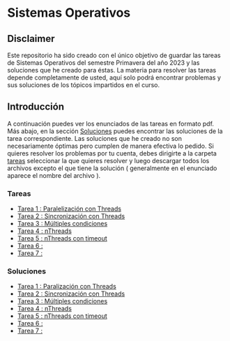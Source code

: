 # Sistemas Operativos
## Disclaimer
Este repositorio ha sido creado con el único objetivo de guardar las tareas de Sistemas Operativos del semestre Primavera del año 2023 y las soluciones que he creado para éstas. La materia para resolver las tareas depende completamente de usted, aquí solo podrá encontrar problemas y sus soluciones de los tópicos impartidos en el curso.
## Introducción
A continuación puedes ver los enunciados de las tareas en formato pdf. Más abajo, en la sección [Soluciones](#soluciones) puedes encontrar las soluciones de la tarea correspondiente. Las soluciones que he creado no son necesariamente óptimas pero cumplen de manera efectiva lo pedido. Si quieres resolver los problemas por tu cuenta, debes dirigirte a la carpeta [tareas](https://github.com/Gon-Code/SOS_2023-2/tree/main/tareas) seleccionar la que quieres resolver y luego descargar todos los archivos excepto el que tiene la solución ( generalmente en el enunciado aparece el nombre del archivo ).
### Tareas
- [Tarea 1 : Paralelización con Threads](https://github.com/Gon-Code/SOS_2023-2/blob/main/img/Tarea_1_SO.pdf)
- [Tarea 2 : Sincronización con Threads](https://github.com/Gon-Code/SOS_2023-2/blob/main/img/Tarea_2_SO.pdf)
- [Tarea 3 : Múltiples condiciones](https://github.com/Gon-Code/SOS_2023-2/blob/main/img/Tarea_3_SO.pdf)
- [Tarea 4 : nThreads](https://github.com/Gon-Code/SOS_2023-2/blob/main/img/Tarea_4_SO.pdf)
- [Tarea 5 : nThreads con timeout](https://github.com/Gon-Code/SOS_2023-2/blob/main/img/Tarea_5_SO.pdf)
- [Tarea 6 :](https://github.com/Gon-Code/SOS_2023-2/blob/main/img/Tarea_6_PSS.pdf)
- [Tarea 7 :](https://github.com/Gon-Code/SOS_2023-2/blob/main/img/Tarea_7_PSS.pdf)


### Soluciones
- [Tarea 1 : Paralización con Threads](https://github.com/Gon-Code/SOS_2023-2/blob/main/tareas/t1/integral.c)
- [Tarea 2 : Sincronización con Threads](https://github.com/Gon-Code/SOS_2023-2/blob/main/tareas/t2/equipo.c)
- [Tarea 3 : Múltiples condiciones](https://github.com/Gon-Code/SOS_2023-2/blob/main/tareas/t3/subasta.c)
- [Tarea 4 : nThreads](https://github.com/Gon-Code/SOS_2023-2/blob/main/tareas/t4/h2o.c)
- [Tarea 5 : nThreads con timeout](https://github.com/Gon-Code/SOS_2023-2/blob/main/tareas/t5/h2o.c) 
- [Tarea 6 :](https://github.com/Gon-Code/SOS_2023-2/blob/main/tareas/t6)
- [Tarea 7 :](https://github.com/Gon-Code/SOS_2023-2/blob/main/tareas/t7)

